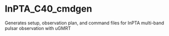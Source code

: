 # InPTA_C40_cmdgen
Generates setup, observation plan, and command files for InPTA multi-band pulsar observation with uGMRT
